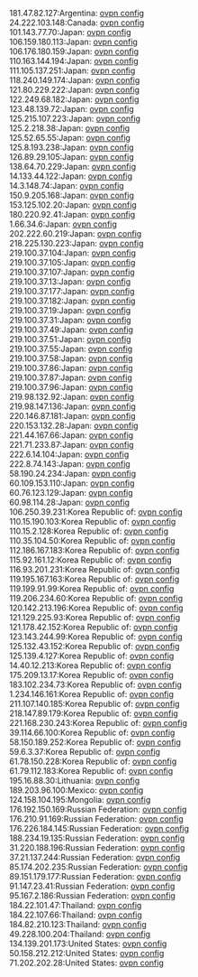 181.47.82.127:Argentina: [ovpn config](vpn/181_47_82_127.ovpn)  
24.222.103.148:Canada: [ovpn config](vpn/24_222_103_148.ovpn)  
101.143.77.70:Japan: [ovpn config](vpn/101_143_77_70.ovpn)  
106.159.180.113:Japan: [ovpn config](vpn/106_159_180_113.ovpn)  
106.176.180.159:Japan: [ovpn config](vpn/106_176_180_159.ovpn)  
110.163.144.194:Japan: [ovpn config](vpn/110_163_144_194.ovpn)  
111.105.137.251:Japan: [ovpn config](vpn/111_105_137_251.ovpn)  
118.240.149.174:Japan: [ovpn config](vpn/118_240_149_174.ovpn)  
121.80.229.222:Japan: [ovpn config](vpn/121_80_229_222.ovpn)  
122.249.68.182:Japan: [ovpn config](vpn/122_249_68_182.ovpn)  
123.48.139.72:Japan: [ovpn config](vpn/123_48_139_72.ovpn)  
125.215.107.223:Japan: [ovpn config](vpn/125_215_107_223.ovpn)  
125.2.218.38:Japan: [ovpn config](vpn/125_2_218_38.ovpn)  
125.52.65.55:Japan: [ovpn config](vpn/125_52_65_55.ovpn)  
125.8.193.238:Japan: [ovpn config](vpn/125_8_193_238.ovpn)  
126.89.29.105:Japan: [ovpn config](vpn/126_89_29_105.ovpn)  
138.64.70.229:Japan: [ovpn config](vpn/138_64_70_229.ovpn)  
14.133.44.122:Japan: [ovpn config](vpn/14_133_44_122.ovpn)  
14.3.148.74:Japan: [ovpn config](vpn/14_3_148_74.ovpn)  
150.9.205.168:Japan: [ovpn config](vpn/150_9_205_168.ovpn)  
153.125.102.20:Japan: [ovpn config](vpn/153_125_102_20.ovpn)  
180.220.92.41:Japan: [ovpn config](vpn/180_220_92_41.ovpn)  
1.66.34.6:Japan: [ovpn config](vpn/1_66_34_6.ovpn)  
202.222.60.219:Japan: [ovpn config](vpn/202_222_60_219.ovpn)  
218.225.130.223:Japan: [ovpn config](vpn/218_225_130_223.ovpn)  
219.100.37.104:Japan: [ovpn config](vpn/219_100_37_104.ovpn)  
219.100.37.105:Japan: [ovpn config](vpn/219_100_37_105.ovpn)  
219.100.37.107:Japan: [ovpn config](vpn/219_100_37_107.ovpn)  
219.100.37.13:Japan: [ovpn config](vpn/219_100_37_13.ovpn)  
219.100.37.177:Japan: [ovpn config](vpn/219_100_37_177.ovpn)  
219.100.37.182:Japan: [ovpn config](vpn/219_100_37_182.ovpn)  
219.100.37.19:Japan: [ovpn config](vpn/219_100_37_19.ovpn)  
219.100.37.31:Japan: [ovpn config](vpn/219_100_37_31.ovpn)  
219.100.37.49:Japan: [ovpn config](vpn/219_100_37_49.ovpn)  
219.100.37.51:Japan: [ovpn config](vpn/219_100_37_51.ovpn)  
219.100.37.55:Japan: [ovpn config](vpn/219_100_37_55.ovpn)  
219.100.37.58:Japan: [ovpn config](vpn/219_100_37_58.ovpn)  
219.100.37.86:Japan: [ovpn config](vpn/219_100_37_86.ovpn)  
219.100.37.87:Japan: [ovpn config](vpn/219_100_37_87.ovpn)  
219.100.37.96:Japan: [ovpn config](vpn/219_100_37_96.ovpn)  
219.98.132.92:Japan: [ovpn config](vpn/219_98_132_92.ovpn)  
219.98.147.136:Japan: [ovpn config](vpn/219_98_147_136.ovpn)  
220.146.87.181:Japan: [ovpn config](vpn/220_146_87_181.ovpn)  
220.153.132.28:Japan: [ovpn config](vpn/220_153_132_28.ovpn)  
221.44.167.66:Japan: [ovpn config](vpn/221_44_167_66.ovpn)  
221.71.233.87:Japan: [ovpn config](vpn/221_71_233_87.ovpn)  
222.6.14.104:Japan: [ovpn config](vpn/222_6_14_104.ovpn)  
222.8.74.143:Japan: [ovpn config](vpn/222_8_74_143.ovpn)  
58.190.24.234:Japan: [ovpn config](vpn/58_190_24_234.ovpn)  
60.109.153.110:Japan: [ovpn config](vpn/60_109_153_110.ovpn)  
60.76.123.129:Japan: [ovpn config](vpn/60_76_123_129.ovpn)  
60.98.114.28:Japan: [ovpn config](vpn/60_98_114_28.ovpn)  
106.250.39.231:Korea Republic of: [ovpn config](vpn/106_250_39_231.ovpn)  
110.15.190.103:Korea Republic of: [ovpn config](vpn/110_15_190_103.ovpn)  
110.15.2.128:Korea Republic of: [ovpn config](vpn/110_15_2_128.ovpn)  
110.35.104.50:Korea Republic of: [ovpn config](vpn/110_35_104_50.ovpn)  
112.186.167.183:Korea Republic of: [ovpn config](vpn/112_186_167_183.ovpn)  
115.92.161.12:Korea Republic of: [ovpn config](vpn/115_92_161_12.ovpn)  
116.93.201.231:Korea Republic of: [ovpn config](vpn/116_93_201_231.ovpn)  
119.195.167.163:Korea Republic of: [ovpn config](vpn/119_195_167_163.ovpn)  
119.199.91.99:Korea Republic of: [ovpn config](vpn/119_199_91_99.ovpn)  
119.206.234.60:Korea Republic of: [ovpn config](vpn/119_206_234_60.ovpn)  
120.142.213.196:Korea Republic of: [ovpn config](vpn/120_142_213_196.ovpn)  
121.129.225.93:Korea Republic of: [ovpn config](vpn/121_129_225_93.ovpn)  
121.178.42.152:Korea Republic of: [ovpn config](vpn/121_178_42_152.ovpn)  
123.143.244.99:Korea Republic of: [ovpn config](vpn/123_143_244_99.ovpn)  
125.132.43.152:Korea Republic of: [ovpn config](vpn/125_132_43_152.ovpn)  
125.139.4.127:Korea Republic of: [ovpn config](vpn/125_139_4_127.ovpn)  
14.40.12.213:Korea Republic of: [ovpn config](vpn/14_40_12_213.ovpn)  
175.209.13.17:Korea Republic of: [ovpn config](vpn/175_209_13_17.ovpn)  
183.102.234.73:Korea Republic of: [ovpn config](vpn/183_102_234_73.ovpn)  
1.234.146.161:Korea Republic of: [ovpn config](vpn/1_234_146_161.ovpn)  
211.107.140.185:Korea Republic of: [ovpn config](vpn/211_107_140_185.ovpn)  
218.147.89.179:Korea Republic of: [ovpn config](vpn/218_147_89_179.ovpn)  
221.168.230.243:Korea Republic of: [ovpn config](vpn/221_168_230_243.ovpn)  
39.114.66.100:Korea Republic of: [ovpn config](vpn/39_114_66_100.ovpn)  
58.150.189.252:Korea Republic of: [ovpn config](vpn/58_150_189_252.ovpn)  
59.6.3.37:Korea Republic of: [ovpn config](vpn/59_6_3_37.ovpn)  
61.78.150.228:Korea Republic of: [ovpn config](vpn/61_78_150_228.ovpn)  
61.79.112.183:Korea Republic of: [ovpn config](vpn/61_79_112_183.ovpn)  
195.16.88.30:Lithuania: [ovpn config](vpn/195_16_88_30.ovpn)  
189.203.96.100:Mexico: [ovpn config](vpn/189_203_96_100.ovpn)  
124.158.104.195:Mongolia: [ovpn config](vpn/124_158_104_195.ovpn)  
176.192.150.169:Russian Federation: [ovpn config](vpn/176_192_150_169.ovpn)  
176.210.91.169:Russian Federation: [ovpn config](vpn/176_210_91_169.ovpn)  
176.226.184.145:Russian Federation: [ovpn config](vpn/176_226_184_145.ovpn)  
188.234.19.135:Russian Federation: [ovpn config](vpn/188_234_19_135.ovpn)  
31.220.188.196:Russian Federation: [ovpn config](vpn/31_220_188_196.ovpn)  
37.21.137.244:Russian Federation: [ovpn config](vpn/37_21_137_244.ovpn)  
85.174.202.235:Russian Federation: [ovpn config](vpn/85_174_202_235.ovpn)  
89.151.179.177:Russian Federation: [ovpn config](vpn/89_151_179_177.ovpn)  
91.147.23.41:Russian Federation: [ovpn config](vpn/91_147_23_41.ovpn)  
95.167.2.186:Russian Federation: [ovpn config](vpn/95_167_2_186.ovpn)  
184.22.101.47:Thailand: [ovpn config](vpn/184_22_101_47.ovpn)  
184.22.107.66:Thailand: [ovpn config](vpn/184_22_107_66.ovpn)  
184.82.210.123:Thailand: [ovpn config](vpn/184_82_210_123.ovpn)  
49.228.100.204:Thailand: [ovpn config](vpn/49_228_100_204.ovpn)  
134.139.201.173:United States: [ovpn config](vpn/134_139_201_173.ovpn)  
50.158.212.212:United States: [ovpn config](vpn/50_158_212_212.ovpn)  
71.202.202.28:United States: [ovpn config](vpn/71_202_202_28.ovpn)  
